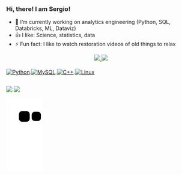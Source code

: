 ### Hi, there! I am Sergio!

- 🔭 I’m currently working on analytics engineering (Python, SQL, Databricks, ML, Dataviz)
- 👍 I like: Science, statistics, data
- ⚡ Fun fact: I like to watch restoration videos of old things to relax

<div align="center">
  <a href="https://github.com/luciosh">
  <img height="180em" src="https://github-readme-stats.vercel.app/api?username=luciosh&show_icons=true&theme=algolia&include_all_commits=true&count_private=true"/>
  <img height="180em" src="https://github-readme-stats.vercel.app/api/top-langs/?username=luciosh&layout=compact&langs_count=7&theme=algolia"/>
</div>

</div>
<div style="display: inline_block"><br>

  <img align="center" alt="Python" src="https://img.shields.io/badge/Python-14354C?style=for-the-badge&logo=python&logoColor=white">
  <img align="center" alt="MySQL" src="https://img.shields.io/badge/MySQL-005C84?style=for-the-badge&logo=mysql&logoColor=white">
  <img align="center" alt="C++" src="https://img.shields.io/badge/C%2B%2B-00599C?style=for-the-badge&logo=c%2B%2B&logoColor=white">
  <img align="center" alt="Linux" src="https://img.shields.io/badge/Linux-FCC624?style=for-the-badge&logo=linux&logoColor=black">
</div>

##

<div> 
  
  <a href = "mailto:sergiolucio.ns@gmail.com"><img src="https://img.shields.io/badge/-Gmail-%23333?style=for-the-badge&logo=gmail&logoColor=white" target="_blank"></a>
  <a href="https://www.linkedin.com/in/sergiolucion" target="_blank"><img src="https://img.shields.io/badge/-LinkedIn-%230077B5?style=for-the-badge&logo=linkedin&logoColor=white" target="_blank"></a> 
 
  ![Snake animation](https://github.com/luciosh/luciosh/blob/output/github-contribution-grid-snake.svg)
 
</div>
